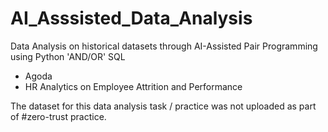 # AI_Asssisted_Data_Analysis
Data Analysis on historical datasets through AI-Assisted Pair Programming using Python 'AND/OR' SQL
- Agoda
- HR Analytics on Employee Attrition and Performance

The dataset for this data analysis task / practice was not uploaded as part of #zero-trust practice. 
